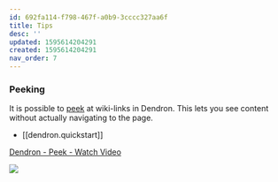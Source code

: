 ```yaml
---
id: 692fa114-f798-467f-a0b9-3cccc327aa6f
title: Tips
desc: ''
updated: 1595614204291
created: 1595614204291
nav_order: 7
---
```

### Peeking

It is possible to [peek](https://code.visualstudio.com/docs/editor/editingevolved#_peek) at wiki-links in Dendron. This lets you see content without actually navigating to the page.

- [[dendron.quickstart]]

<a href="https://www.loom.com/share/2289613674ac4a4183ed5db8630120dc"> <p>Dendron - Peek - Watch Video</p> <img style="max-width:300px;" src="https://cdn.loom.com/sessions/thumbnails/2289613674ac4a4183ed5db8630120dc-with-play.gif"> </a>

